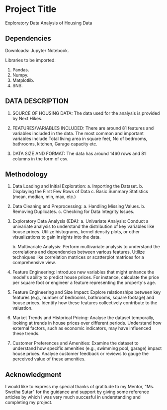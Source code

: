 # Project Title

Exploratory Data Analysis of Housing Data

## Dependencies

Downloads: Jupyter Notebook. 

Libraries to be imported: 

1.  Pandas.
2.  Numpy.
3.  Matplotlib.
4.  SNS.

## DATA  DESCRIPTION

1.  SOURCE OF HOUSING DATA:  The data used for the analysis is provided by Next Hikes.

2.  FEATURES/VARIABLES INCLUDED:  There are around 81 features and variables included in the data.   The most common and important variables include Total living area in square feet, No of bedrooms, bathrooms, kitchen, Garage capacity etc.

3.  DATA SIZE AND FORMAT:  The data has around 1460 rows and 81 columns in the form of csv.

##  Methodology

1.  Data Loading and Initial Exploration:
	a. Importing the Dataset.
	b. Displaying the First Few Rows of Data
	c. Basic Summary Statistics (mean, median, min, max, etc.)

2.  Data Cleaning and Preprocessing:
	a. Handling Missing Values.
	b. Removing Duplicates.
	c. Checking for Data Integrity Issues.

3.  Exploratory Data Analysis (EDA):
	a. Univariate Analysis:  Conduct a univariate analysis to understand the distribution of key variables 	like house prices. Utilize histograms, kernel density plots, or other visualizations to gain insights into 	the data.

	b. Multivariate Analysis:  Perform multivariate analysis to understand the correlations and 	dependencies between various features. Utilize techniques like correlation matrices or scatterplot 	matrices for a comprehensive view.

4.  Feature Engineering:  Introduce new variables that might enhance the model's ability to predict house prices. For instance, calculate the price per square foot or engineer a feature representing the property's age.


5. Feature Engineering and Size Impact:  Explore relationships between key features (e.g., number of bedrooms, bathrooms, square footage) and house prices. Identify how these features collectively contribute to the valuation.


6. Market Trends and Historical Pricing: Analyse the dataset temporally, looking at trends in house prices over different periods. Understand how external factors, such as economic indicators, may have influenced these trends.

7. Customer Preferences and Amenities:  Examine the dataset to understand how specific amenities (e.g., swimming pool, garage) impact house prices. Analyse customer feedback or reviews to gauge the perceived value of these amenities.

## Acknowledgment

 I would like to express my special thanks of gratitude to my Mentor, "Ms. Swetha Sutar" for the guidance and support by giving some reference articles by which I was very much succesful in understanding and completing my project.
